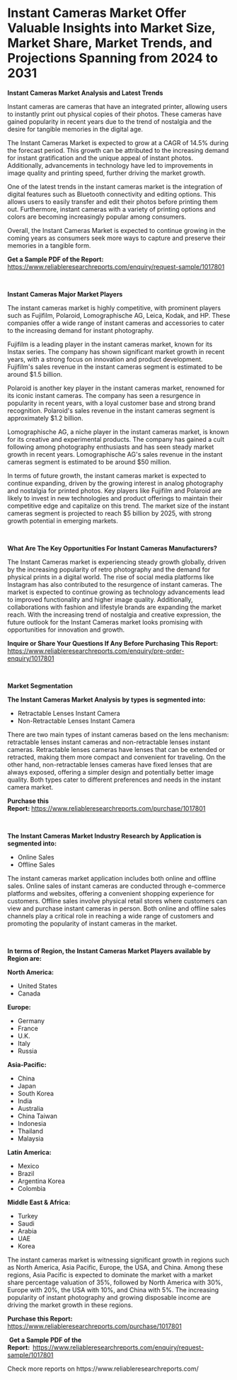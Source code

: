 <p><h1>Instant Cameras Market Offer Valuable Insights into Market Size, Market Share, Market Trends, and Projections Spanning from 2024 to 2031</h1></p><p><strong>Instant Cameras Market Analysis and Latest Trends</strong></p>
<p><p>Instant cameras are cameras that have an integrated printer, allowing users to instantly print out physical copies of their photos. These cameras have gained popularity in recent years due to the trend of nostalgia and the desire for tangible memories in the digital age.</p><p>The Instant Cameras Market is expected to grow at a CAGR of 14.5% during the forecast period. This growth can be attributed to the increasing demand for instant gratification and the unique appeal of instant photos. Additionally, advancements in technology have led to improvements in image quality and printing speed, further driving the market growth.</p><p>One of the latest trends in the instant cameras market is the integration of digital features such as Bluetooth connectivity and editing options. This allows users to easily transfer and edit their photos before printing them out. Furthermore, instant cameras with a variety of printing options and colors are becoming increasingly popular among consumers.</p><p>Overall, the Instant Cameras Market is expected to continue growing in the coming years as consumers seek more ways to capture and preserve their memories in a tangible form.</p></p>
<p><strong>Get a Sample PDF of the Report:&nbsp;</strong> <a href="https://www.reliableresearchreports.com/enquiry/request-sample/1017801">https://www.reliableresearchreports.com/enquiry/request-sample/1017801</a></p>
<p>&nbsp;</p>
<p><strong>Instant Cameras Major Market Players</strong></p>
<p><p>The instant cameras market is highly competitive, with prominent players such as Fujifilm, Polaroid, Lomographische AG, Leica, Kodak, and HP. These companies offer a wide range of instant cameras and accessories to cater to the increasing demand for instant photography.</p><p>Fujifilm is a leading player in the instant cameras market, known for its Instax series. The company has shown significant market growth in recent years, with a strong focus on innovation and product development. Fujifilm's sales revenue in the instant cameras segment is estimated to be around $1.5 billion.</p><p>Polaroid is another key player in the instant cameras market, renowned for its iconic instant cameras. The company has seen a resurgence in popularity in recent years, with a loyal customer base and strong brand recognition. Polaroid's sales revenue in the instant cameras segment is approximately $1.2 billion.</p><p>Lomographische AG, a niche player in the instant cameras market, is known for its creative and experimental products. The company has gained a cult following among photography enthusiasts and has seen steady market growth in recent years. Lomographische AG's sales revenue in the instant cameras segment is estimated to be around $50 million.</p><p>In terms of future growth, the instant cameras market is expected to continue expanding, driven by the growing interest in analog photography and nostalgia for printed photos. Key players like Fujifilm and Polaroid are likely to invest in new technologies and product offerings to maintain their competitive edge and capitalize on this trend. The market size of the instant cameras segment is projected to reach $5 billion by 2025, with strong growth potential in emerging markets.</p></p>
<p>&nbsp;</p>
<p><strong>What Are The Key Opportunities For Instant Cameras Manufacturers?</strong></p>
<p><p>The Instant Cameras market is experiencing steady growth globally, driven by the increasing popularity of retro photography and the demand for physical prints in a digital world. The rise of social media platforms like Instagram has also contributed to the resurgence of instant cameras. The market is expected to continue growing as technology advancements lead to improved functionality and higher image quality. Additionally, collaborations with fashion and lifestyle brands are expanding the market reach. With the increasing trend of nostalgia and creative expression, the future outlook for the Instant Cameras market looks promising with opportunities for innovation and growth.</p></p>
<p><strong>Inquire or Share Your Questions If Any Before Purchasing This Report:</strong> <a href="https://www.reliableresearchreports.com/enquiry/pre-order-enquiry/1017801">https://www.reliableresearchreports.com/enquiry/pre-order-enquiry/1017801</a></p>
<p>&nbsp;</p>
<p><strong>Market Segmentation</strong></p>
<p><strong>The Instant Cameras Market Analysis by types is segmented into:</strong></p>
<p><ul><li>Retractable Lenses Instant Camera</li><li>Non-Retractable Lenses Instant Camera</li></ul></p>
<p><p>There are two main types of instant cameras based on the lens mechanism: retractable lenses instant cameras and non-retractable lenses instant cameras. Retractable lenses cameras have lenses that can be extended or retracted, making them more compact and convenient for traveling. On the other hand, non-retractable lenses cameras have fixed lenses that are always exposed, offering a simpler design and potentially better image quality. Both types cater to different preferences and needs in the instant camera market.</p></p>
<p><strong>Purchase this Report:&nbsp;</strong><a href="https://www.reliableresearchreports.com/purchase/1017801">https://www.reliableresearchreports.com/purchase/1017801</a></p>
<p>&nbsp;</p>
<p><strong>The Instant Cameras Market Industry Research by Application is segmented into:</strong></p>
<p><ul><li>Online Sales</li><li>Offline Sales</li></ul></p>
<p><p>The instant cameras market application includes both online and offline sales. Online sales of instant cameras are conducted through e-commerce platforms and websites, offering a convenient shopping experience for customers. Offline sales involve physical retail stores where customers can view and purchase instant cameras in person. Both online and offline sales channels play a critical role in reaching a wide range of customers and promoting the popularity of instant cameras in the market.</p></p>
<p>&nbsp;</p>
<p><strong>In terms of Region, the Instant Cameras Market Players available by Region are:</strong></p>
<p>
    <p> <strong> North America: </strong>
        <ul>
            <li>United States</li>
            <li>Canada</li>
        </ul>
        </p> 
    <p> <strong> Europe: </strong>
        <ul>
            <li>Germany</li>
            <li>France</li>
            <li>U.K.</li>
            <li>Italy</li>
            <li>Russia</li>
        </ul>
        </p> 
    <p> <strong> Asia-Pacific: </strong>
        <ul>
            <li>China</li>
            <li>Japan</li>
            <li>South Korea</li>
            <li>India</li>
            <li>Australia</li>
            <li>China Taiwan</li>
            <li>Indonesia</li>
            <li>Thailand</li>
            <li>Malaysia</li>
        </ul>
        </p> 
    <p> <strong> Latin America: </strong>
        <ul>
            <li>Mexico</li>
            <li>Brazil</li>
            <li>Argentina Korea</li>
            <li>Colombia</li>
        </ul>
        </p> 
    <p> <strong> Middle East & Africa: </strong>
        <ul>
            <li>Turkey</li>
            <li>Saudi</li>
            <li>Arabia</li>
            <li>UAE</li>
            <li>Korea</li>
        </ul>
    </p>
    </p>
<p><p>The instant cameras market is witnessing significant growth in regions such as North America, Asia Pacific, Europe, the USA, and China. Among these regions, Asia Pacific is expected to dominate the market with a market share percentage valuation of 35%, followed by North America with 30%, Europe with 20%, the USA with 10%, and China with 5%. The increasing popularity of instant photography and growing disposable income are driving the market growth in these regions.</p></p>
<p><strong>Purchase this Report: </strong><a href="https://www.reliableresearchreports.com/purchase/1017801">https://www.reliableresearchreports.com/purchase/1017801</a></p>
<p>&nbsp;<strong>Get a Sample PDF of the Report:&nbsp;&nbsp;</strong><a href="https://www.reliableresearchreports.com/enquiry/request-sample/1017801">https://www.reliableresearchreports.com/enquiry/request-sample/1017801</a></p>
<p><strong></strong></p>
<p>Check more reports on https://www.reliableresearchreports.com/</p>